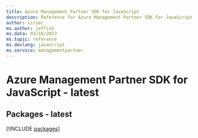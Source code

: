 ```yaml
---
title: Azure Management Partner SDK for JavaScript
description: Reference for Azure Management Partner SDK for JavaScript
author: xirzec
ms.author: jeffish
ms.data: 03/16/2023
ms.topic: reference
ms.devlang: javascript
ms.service: managementpartner
---
```

# Azure Management Partner SDK for JavaScript - latest
## Packages - latest
[!INCLUDE [packages](management-partner-index.md)]